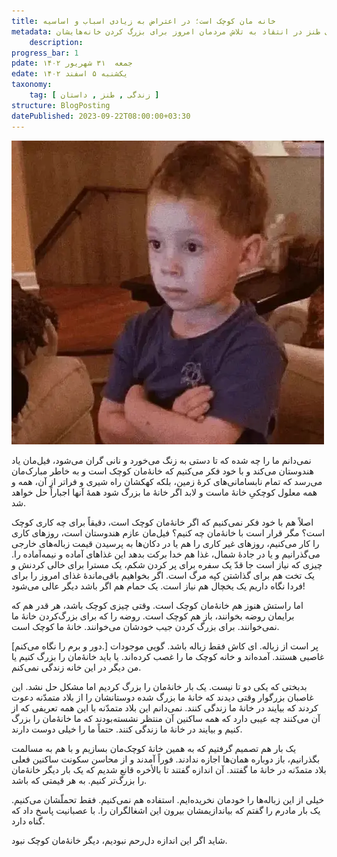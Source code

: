 ```yaml
---
title: خانه مان کوچک است؛ در اعتراض به زیادی اسباب و اساسیه
metadata: نوشته‌ای طنز در انتقاد به تلاش مردمان امروز برای بزرگ کردن خانه‌هایشان
    description:  
progress_bar: 1
pdate: جمعه  ۳۱ شهریور ۱۴۰۲  
edate: یکشنبه ۵ اسفند ۱۴۰۲      
taxonomy:
    tag: [ زندگی , طنز , داستان ]
structure: BlogPosting
datePublished: 2023-09-22T08:00:00+03:30
---
```

![خانهٔ‌مان کوچک است](1.webp?classes=center&loading=lazy)

نمی‌دانم ما را چه شده که تا دستی به زنگ می‌خورد و نانی گران می‌شود، فیل‌مان یاد هندوستان می‌کند و با خود فکر می‌کنیم که خانهٔ‌مان کوچک است و به خاطر مبارک‌مان می‌رسد که تمام نابسامانی‌های کره‌ٔ زمین، بلکه کهکشان راه شیری و فراتر از آن، همه و همه معلول کوچکیِ خانهٔ ماست و لابد اگر خانهٔ ما بزرگ شود همهٔ آنها اجباراً حل خواهد شد.

اصلاً هم با خود فکر نمی‌کنیم که اگر خانهٔ‌مان کوچک است، دقیقاً برای چه کاری کوچک است؟ مگر قرار است با خانهٔ‌مان چه کنیم؟ فیل‌مان عازم هندوستان است، روزهای کاری را کار می‌کنیم، روزهای غیر کاری را هم یا در دکان‌ها به پرسیدن قیمت زباله‌های خارجی می‌گذرانیم و یا در جادهٔ شمال، غذا هم خدا برکت بدهد این غذاهای آماده و نیمه‌آماده را. چیزی که نیاز است جا قدّ یک سفره برای پر کردن شکم، یک مسترا برای خالی کردنش و یک تخت هم برای گذاشتن کپه مرگ است. اگر بخواهیم باقی‌مانده‌ٔ غذای امروز را برای فردا نگاه داریم یک یخچال هم نیاز است. یک حمام هم اگر باشد دیگر عالی می‌شود!

اما راستش هنوز هم خانهٔ‌مان کوچک است. وقتی چیزی کوچک باشد، هر قدر هم که برایمان روضه بخوانند، باز هم کوچک است. روضه را که برای بزرگ‌کردن خانهٔ ما نمی‌خوانند. برای بزرگ کردن جیب خودشان می‌خوانند. خانهٔ ما کوچک است.

[دور و برم را نگاه می‌کنم.] پر است از زباله. ای کاش فقط زباله باشد. گویی موجودات غاصبی هستند. آمده‌اند و خانه کوچک ما را غصب کرده‌اند. یا باید خانهٔ‌مان را بزرگ کنیم یا من دیگر در این خانه زندگی نمی‌کنم.

بدبختی که یکی دو تا نیست. یک بار خانهٔ‌مان را بزرگ کردیم اما مشکل حل نشد. این غاصبان بزرگوار وقتی دیدند که خانهٔ ما بزرگ شده دوستانشان را از بلاد متمدّنه دعوت کردند که بیایند در خانهٔ ما زندگی کنند. نمی‌دانم این بلاد متمدّنه با این همه تعریفی که از آن می‌کنند چه عیبی دارد که همه ساکنین آن منتظر نشسته‌بودند که ما خانهٔ‌مان را بزرگ کنیم و بیایند در خانهٔ ما زندگی کنند. حتماً ما را خیلی دوست دارند.

یک بار هم تصمیم گرفتیم که به همین خانهٔ کوچک‌مان بسازیم و با هم به مسالمت بگذرانیم، باز دوباره همان‌ها اجازه ندادند. فوراً آمدند و از محاسن سکونت ساکنین فعلی بلاد متمدّنه در خانهٔ ما گفتند. آن اندازه گفتند تا بالأخره قانع شدیم که یک بار دیگر خانهٔ‌مان را بزرگ‌تر کنیم. به هر قیمتی که باشد.

خیلی از این زباله‌ها را خودمان نخریده‌ایم. استفاده هم نمی‌کنیم. فقط تحملّشان می‌کنیم. یک بار مادرم را گفتم که بیاندازیمشان بیرون این اشغالگران را. با عصبانیت پاسخ داد که گناه دارد.

شاید اگر این اندازه دل‌رحم نبودیم، دیگر خانهٔ‌مان کوچک نبود.
